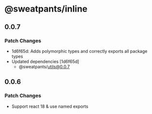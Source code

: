 # @sweatpants/inline

## 0.0.7

### Patch Changes

- 1d6f65d: Adds polymorphic types and correctly exports all package types
- Updated dependencies [1d6f65d]
  - @sweatpants/utils@0.0.7

## 0.0.6

### Patch Changes

- Support react 18 & use named exports
